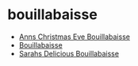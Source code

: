 # bouillabaisse

 * [Anns Christmas Eve Bouillabaisse](../../index/a/anns-christmas-eve-bouillabaisse.json)
 * [Bouillabaisse](../../index/b/bouillabaisse.json)
 * [Sarahs Delicious Bouillabaisse](../../index/s/sarahs-delicious-bouillabaisse.json)
